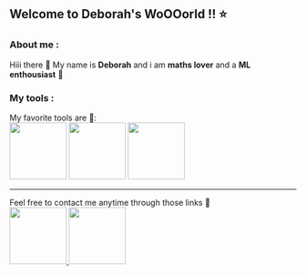 ## Welcome to Deborah's WoOOorld !! ⭐



### About me :
Hiii there 🫡
My name is **Deborah** and i am **maths lover** and a **ML enthousiast** 🌱

### My tools :
My favorite tools are 🔭:
<br/><img src="https://cdn-icons-png.freepik.com/256/12658/12658496.png?ga=GA1.1.481465288.1747139536&semt=ais_hybrid" height=100>
<img src="https://cdn-icons-png.freepik.com/256/1822/1822899.png?ga=GA1.1.481465288.1747139536&semt=ais_hybrid" height=100>
<img src="https://cdn-icons-png.freepik.com/256/469/469212.png?ga=GA1.1.481465288.1747139536&semt=ais_hybrid" height=100>


---

Feel free to contact me anytime through those links 🌟
<br/><a href="https://www.linkedin.com/in/deborah-razafindrabezandrina-50807634b/" target="blank">
<img src="https://cdn-icons-png.flaticon.com/128/3938/3938044.png" height=100>
</a>
<a href="https://www.instagram.com/soanavalona_7091/" target="blank">
<img src="https://cdn-icons-png.flaticon.com/128/2111/2111463.png" height=100>
</a>


